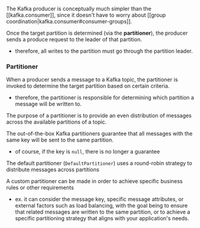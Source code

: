 
The Kafka producer is conceptually much simpler than the [[kafka.consumer]], since it doesn't have to worry about [[group coordination|kafka.consumer#consumer-groups]].

Once the target partition is determined (via the **partitioner**), the producer sends a produce request to the leader of that partition.
- therefore, all writes to the partition must go through the partition leader.

### Partitioner
When a producer sends a message to a Kafka topic, the partitioner is invoked to determine the target partition based on certain criteria.
- therefore, the partitioner is responsible for determining which partition a message will be written to.

The purpose of a partitioner is to provide an even distribution of messages across the available partitions of a topic.

The out-of-the-box Kafka partitioners guarantee that all messages with the same key will be sent to the same partition.
- of course, if the key is `null`, there is no longer a guarantee

The default partitioner (`DefaultPartitioner`) uses a round-robin strategy to distribute messages across partitions

A custom partitioner can be made in order to achieve specific business rules or other requirements
- ex. it can consider the message key, specific message attributes, or external factors such as load balancing, with the goal being to ensure that related messages are written to the same partition, or to achieve a specific partitioning strategy that aligns with your application's needs.